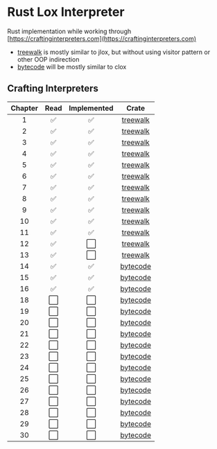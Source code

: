 # Rust Lox Interpreter

Rust implementation while working through [https://craftinginterpreters.com](https://craftinginterpreters.com)

- [treewalk](./treewalk) is mostly similar to jlox, but without using visitor pattern or other OOP indirection
- [bytecode](./bytecode) will be mostly similar to clox

## Crafting Interpreters

| Chapter | Read | Implemented | Crate |
| :---: | :---: | :---: | :---: |
| 1 | ✅ | ✅ | [treewalk](./treewalk) |
| 2 | ✅ | ✅ | [treewalk](./treewalk) |
| 3 | ✅ | ✅ | [treewalk](./treewalk) |
| 4 | ✅ | ✅ | [treewalk](./treewalk) |
| 5 | ✅ | ✅ | [treewalk](./treewalk) |
| 6 | ✅ | ✅ | [treewalk](./treewalk) |
| 7 | ✅ | ✅ | [treewalk](./treewalk) |
| 8 | ✅ | ✅ | [treewalk](./treewalk) |
| 9 | ✅ | ✅ | [treewalk](./treewalk) |
| 10 | ✅ | ✅ | [treewalk](./treewalk) |
| 11 | ✅ | ✅ | [treewalk](./treewalk) |
| 12 | ✅ | ⬜️ | [treewalk](./treewalk) |
| 13 | ✅ | ⬜️ | [treewalk](./treewalk) |
| 14 | ✅ | ✅ | [bytecode](./bytecode) |
| 15 | ✅ | ✅ | [bytecode](./bytecode) |
| 16 | ✅ | ✅ | [bytecode](./bytecode) |
| 18 | ⬜️ | ⬜️ | [bytecode](./bytecode) |
| 19 | ⬜️ | ⬜️ | [bytecode](./bytecode) |
| 20 | ⬜️ | ⬜️ | [bytecode](./bytecode) |
| 21 | ⬜️ | ⬜️ | [bytecode](./bytecode) |
| 22 | ⬜️ | ⬜️ | [bytecode](./bytecode) |
| 23 | ⬜️ | ⬜️ | [bytecode](./bytecode) |
| 24 | ⬜️ | ⬜️ | [bytecode](./bytecode) |
| 25 | ⬜️ | ⬜️ | [bytecode](./bytecode) |
| 26 | ⬜️ | ⬜️ | [bytecode](./bytecode) |
| 27 | ⬜️ | ⬜️ | [bytecode](./bytecode) |
| 28 | ⬜️ | ⬜️ | [bytecode](./bytecode) |
| 29 | ⬜️ | ⬜️ | [bytecode](./bytecode) |
| 30 | ⬜️ | ⬜️ | [bytecode](./bytecode) |
